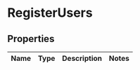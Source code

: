 
# RegisterUsers

## Properties
Name | Type | Description | Notes
------------ | ------------- | ------------- | -------------



